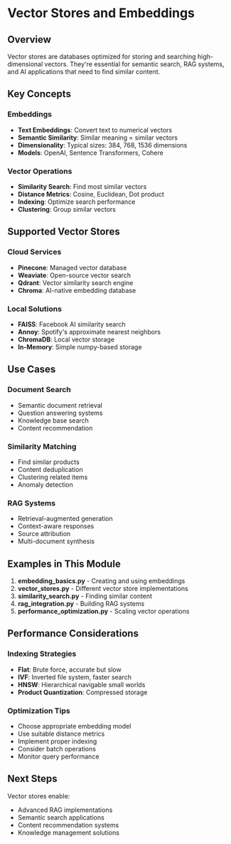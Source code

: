# Vector Stores and Embeddings

## Overview

Vector stores are databases optimized for storing and searching high-dimensional vectors. They're essential for semantic search, RAG systems, and AI applications that need to find similar content.

## Key Concepts

### Embeddings
- **Text Embeddings**: Convert text to numerical vectors
- **Semantic Similarity**: Similar meaning = similar vectors
- **Dimensionality**: Typical sizes: 384, 768, 1536 dimensions
- **Models**: OpenAI, Sentence Transformers, Cohere

### Vector Operations
- **Similarity Search**: Find most similar vectors
- **Distance Metrics**: Cosine, Euclidean, Dot product
- **Indexing**: Optimize search performance
- **Clustering**: Group similar vectors

## Supported Vector Stores

### Cloud Services
- **Pinecone**: Managed vector database
- **Weaviate**: Open-source vector search
- **Qdrant**: Vector similarity search engine
- **Chroma**: AI-native embedding database

### Local Solutions
- **FAISS**: Facebook AI similarity search
- **Annoy**: Spotify's approximate nearest neighbors
- **ChromaDB**: Local vector storage
- **In-Memory**: Simple numpy-based storage

## Use Cases

### Document Search
- Semantic document retrieval
- Question answering systems
- Knowledge base search
- Content recommendation

### Similarity Matching
- Find similar products
- Content deduplication
- Clustering related items
- Anomaly detection

### RAG Systems
- Retrieval-augmented generation
- Context-aware responses
- Source attribution
- Multi-document synthesis

## Examples in This Module

1. **embedding_basics.py** - Creating and using embeddings
2. **vector_stores.py** - Different vector store implementations
3. **similarity_search.py** - Finding similar content
4. **rag_integration.py** - Building RAG systems
5. **performance_optimization.py** - Scaling vector operations

## Performance Considerations

### Indexing Strategies
- **Flat**: Brute force, accurate but slow
- **IVF**: Inverted file system, faster search
- **HNSW**: Hierarchical navigable small worlds
- **Product Quantization**: Compressed storage

### Optimization Tips
- Choose appropriate embedding model
- Use suitable distance metrics
- Implement proper indexing
- Consider batch operations
- Monitor query performance

## Next Steps

Vector stores enable:
- Advanced RAG implementations
- Semantic search applications
- Content recommendation systems
- Knowledge management solutions
